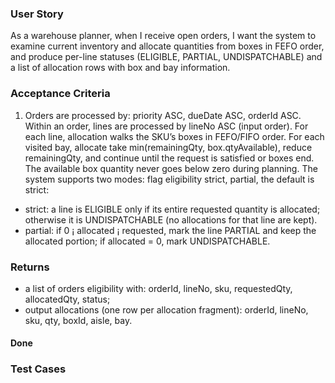 ### User Story

As a warehouse planner, when I receive open orders, I want the
system to examine current inventory and allocate quantities from boxes in FEFO
order, and produce per-line statuses (ELIGIBLE, PARTIAL, UNDISPATCHABLE)
and a list of allocation rows with box and bay information.

### Acceptance Criteria

1. Orders are processed by: priority ASC, dueDate ASC,
orderId ASC. Within an order, lines are processed by lineNo ASC (input order).
For each line, allocation walks the SKU’s boxes in FEFO/FIFO order.
For each visited bay, allocate take min(remainingQty, box.qtyAvailable), reduce
remainingQty, and continue until the request is satisfied or boxes end. The available
box quantity never goes below zero during planning.
The system supports two modes: flag eligibility strict, partial, the default is
strict:
- strict: a line is ELIGIBLE only if its entire requested quantity is allocated;
otherwise it is UNDISPATCHABLE (no allocations for that line are kept).
- partial: if 0 ¡ allocated ¡ requested, mark the line PARTIAL and keep the
allocated portion; if allocated = 0, mark UNDISPATCHABLE.

### Returns

- a list of orders eligibility with: orderId, lineNo, sku, requestedQty, allocatedQty, status;
- output allocations (one row per allocation fragment): orderId, lineNo, sku,
qty, boxId, aisle, bay.



#### Done 



### Test Cases

